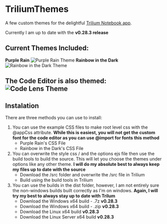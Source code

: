 # TriliumThemes
A few custom themes for the delightful [Trilium Notebook app](https://github.com/zadam/trilium).

Currently I am up to date with the **v0.28.3 release**

Current Themes Included:
------

**Purple Rain**
![Purple Rain Theme](https://i.imgur.com/DMT7xOp.png)
**Rainbow in the Dark**
![Rainbow in the Dark Theme](https://i.imgur.com/ahRW6gh.png)

The Code Editor is also themed:
![Code Lens Theme](https://i.imgur.com/qDyKVnv.png)
-------

## Instalation 
There are three methods you can use to install: 
1. You can use the example CSS files to make root level css with the @appCss attribute. **While this is easiest, you will not get the custom font for the code editor as you can use @import for fonts this method**
   * Purple Rain's CSS File
   * Rainbow in the Dark's CSS File 
2. You can overwrite the style css / and the options ejs file then use the build tools to build the source. This will let you choose the themes under options like any other theme. **I will do my absolute best to always keep my files up to date with the source**
   * Download the /src folder and overwrite the /src file in Trilium
   * Build using the build tools in Trilium
3. You can use the builds in the dist folder, however, I am not entirely sure the non-windows builds built correctly as I'm on windows. **Again, I will try my best to always stay up to date with Trilum**
   * Download the Windows x64 build - .7z **v0.28.3**
   * Download the Windows x64 build - .zip **v0.28.3**
   * Download the Linux x64 build **v0.28.3**
   * Download the Linux Server x64 build **v0.28.3**
